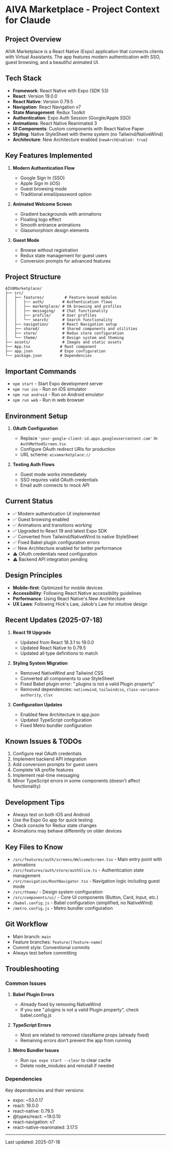 # AIVA Marketplace - Project Context for Claude

## Project Overview
AIVA Marketplace is a React Native (Expo) application that connects clients with Virtual Assistants. The app features modern authentication with SSO, guest browsing, and a beautiful animated UI.

## Tech Stack
- **Framework**: React Native with Expo (SDK 53)
- **React**: Version 19.0.0
- **React Native**: Version 0.79.5
- **Navigation**: React Navigation v7
- **State Management**: Redux Toolkit
- **Authentication**: Expo Auth Session (Google/Apple SSO)
- **Animations**: React Native Reanimated 3
- **UI Components**: Custom components with React Native Paper
- **Styling**: Native StyleSheet with theme system (no Tailwind/NativeWind)
- **Architecture**: New Architecture enabled (`newArchEnabled: true`)

## Key Features Implemented
1. **Modern Authentication Flow**
   - Google Sign In (SSO)
   - Apple Sign In (iOS)
   - Guest browsing mode
   - Traditional email/password option

2. **Animated Welcome Screen**
   - Gradient backgrounds with animations
   - Floating logo effect
   - Smooth entrance animations
   - Glassmorphism design elements

3. **Guest Mode**
   - Browse without registration
   - Redux state management for guest users
   - Conversion prompts for advanced features

## Project Structure
```
AIVAMarketplace/
├── src/
│   ├── features/         # Feature-based modules
│   │   ├── auth/        # Authentication flows
│   │   ├── marketplace/ # VA browsing and profiles
│   │   ├── messaging/   # Chat functionality
│   │   ├── profile/     # User profiles
│   │   └── search/      # Search functionality
│   ├── navigation/      # React Navigation setup
│   ├── shared/          # Shared components and utilities
│   ├── store/           # Redux store configuration
│   └── theme/           # Design system and theming
├── assets/              # Images and static assets
├── App.tsx             # Root component
├── app.json            # Expo configuration
└── package.json        # Dependencies
```

## Important Commands
- `npm start` - Start Expo development server
- `npm run ios` - Run on iOS simulator
- `npm run android` - Run on Android emulator
- `npm run web` - Run in web browser

## Environment Setup
1. **OAuth Configuration**
   - Replace `'your-google-client-id.apps.googleusercontent.com'` in `AuthMethodScreen.tsx`
   - Configure OAuth redirect URIs for production
   - URL scheme: `aivamarketplace://`

2. **Testing Auth Flows**
   - Guest mode works immediately
   - SSO requires valid OAuth credentials
   - Email auth connects to mock API

## Current Status
- ✅ Modern authentication UI implemented
- ✅ Guest browsing enabled
- ✅ Animations and transitions working
- ✅ Upgraded to React 19 and latest Expo SDK
- ✅ Converted from Tailwind/NativeWind to native StyleSheet
- ✅ Fixed Babel plugin configuration errors
- ✅ New Architecture enabled for better performance
- ⚠️ OAuth credentials need configuration
- ⚠️ Backend API integration pending

## Design Principles
- **Mobile-first**: Optimized for mobile devices
- **Accessibility**: Following React Native accessibility guidelines
- **Performance**: Using React Native's New Architecture
- **UX Laws**: Following Hick's Law, Jakob's Law for intuitive design

## Recent Updates (2025-07-18)
1. **React 19 Upgrade**
   - Updated from React 18.3.1 to 19.0.0
   - Updated React Native to 0.79.5
   - Updated all type definitions to match

2. **Styling System Migration**
   - Removed NativeWind and Tailwind CSS
   - Converted all components to use StyleSheet
   - Fixed Babel plugin error: ".plugins is not a valid Plugin property"
   - Removed dependencies: `nativewind`, `tailwindcss`, `class-variance-authority`, `clsx`

3. **Configuration Updates**
   - Enabled New Architecture in app.json
   - Updated TypeScript configuration
   - Fixed Metro bundler configuration

## Known Issues & TODOs
1. Configure real OAuth credentials
2. Implement backend API integration
3. Add conversion prompts for guest users
4. Complete VA profile features
5. Implement real-time messaging
6. Minor TypeScript errors in some components (doesn't affect functionality)

## Development Tips
- Always test on both iOS and Android
- Use the Expo Go app for quick testing
- Check console for Redux state changes
- Animations may behave differently on older devices

## Key Files to Know
- `/src/features/auth/screens/WelcomeScreen.tsx` - Main entry point with animations
- `/src/features/auth/store/authSlice.ts` - Authentication state management
- `/src/navigation/RootNavigator.tsx` - Navigation logic including guest mode
- `/src/theme/` - Design system configuration
- `/src/components/ui/` - Core UI components (Button, Card, Input, etc.)
- `/babel.config.js` - Babel configuration (simplified, no NativeWind)
- `/metro.config.js` - Metro bundler configuration

## Git Workflow
- Main branch: `main`
- Feature branches: `feature/[feature-name]`
- Commit style: Conventional commits
- Always test before committing

## Troubleshooting

### Common Issues
1. **Babel Plugin Errors**
   - Already fixed by removing NativeWind
   - If you see ".plugins is not a valid Plugin property", check babel.config.js

2. **TypeScript Errors**
   - Most are related to removed className props (already fixed)
   - Remaining errors don't prevent the app from running

3. **Metro Bundler Issues**
   - Run `npx expo start --clear` to clear cache
   - Delete node_modules and reinstall if needed

### Dependencies
Key dependencies and their versions:
- expo: ~53.0.17
- react: 19.0.0
- react-native: 0.79.5
- @types/react: ~19.0.10
- react-navigation: v7
- react-native-reanimated: 3.17.5

---
Last updated: 2025-07-18